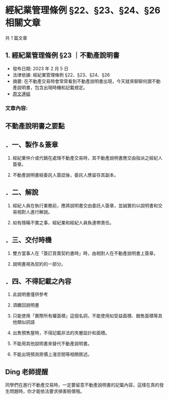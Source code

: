 # 經紀業管理條例 §22、§23、§24、§26 相關文章

共 1 篇文章

## 1. 經紀業管理條例 §23 ｜不動產說明書

- 發布日期: 2023 年 2 月 5 日
- 法律依據: 經紀業管理條例 §22、§23、§24、§26
- 摘要: 在不動產交易時會常常看到不動產說明書出現，今天就來聊聊何謂不動產說明書，包含出現時機和記載規定。
- [原文連結](https://www.jasper-realestate.com/%e4%b8%8d%e5%8b%95%e7%94%a2%e8%aa%aa%e6%98%8e%e6%9b%b8/)

### 文章內容:

## 不動產說明書之要點

## ．一、製作＆簽章

1. 經紀業仲介或代銷在處理不動產交易時，其不動產說明書應交由指派之經紀人簽章。

2. 不動產說明書經委託人簽認後，委託人應留存其副本。

## ．二、解說

1. 經紀人員在執行業務前，應將說明書交由委託人簽章，並誠實的以說明書和交易相對人進行解說。

2. 如有隱瞞不實之事，經紀業和經紀人員負連帶責任。

## ．三、交付時機

1. 雙方當事人在「簽訂買賣契約書時」時，由相對人在不動產說明書上簽章。

2. 說明書視為契約的一部分。

## ．四、不得記載之內容

1. 此說明書僅供參考

2. 須繳回說明書

3. 只能使用「實際所有權面積」這個名詞，不能使用如受益面積、銷售面積等其他類似詞語

4. 出售預售屋時，不得記載非法的夾層設計和面積。

5. 不能用其他說明書來替代不動產說明書。

6. 不能出現預測房價上漲空間等相關敘述。

## Ding 老師提醒

同學們在進行不動產交易時，一定要留意不動產說明書的記載內容，這樣在真的發生問題時，你才能依法要求損害賠償哦。